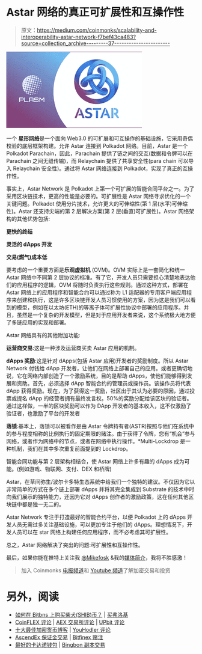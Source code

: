 # Astar 网络的真正可扩展性和互操作性

> 原文：<https://medium.com/coinmonks/scalability-and-interoperability-astar-network-f7bef43ca483?source=collection_archive---------37----------------------->

![](img/5e0ad3d02c109473e4238ef6726abcd8.png)

一个 **星形网络**是一个面向 Web3.0 的可扩展和可互操作的基础设施，它采用奇偶校验的底层框架构建。允许 Astar 连接到 Polkadot 网络。目前，Astar 是一个 Polkadot Parachain，因此，Parachain 提供了链之间的交互(数据和令牌可以在 Parachain 之间无缝传输)，而 Relaychain 提供了共享安全性(para chain 可以导入 Relaychain 安全性)。通过将 Astar 网络连接到 Polkadot，实现了真正的互操作性。

事实上，Astar Network 是 Polkadot 上第一个可扩展的智能合同平台之一。为了采用区块链技术，更高的性能是必要的。可扩展性是 Astar 网络寻求优化的一个关键问题。Polkadot 使用分片技术，允许更大的可伸缩性(第 1 层(水平)可伸缩性)。Astar 还支持尖端的第 2 层解决方案(第 2 层(垂直)可扩展性)。Astar 网络架构的其他优势包括:

**更快的终结**

**灵活的 dApps 开发**

**交易(燃气)成本低**

要考虑的一个重要方面是**乐观虚拟机** (OVM)。OVM 实际上是一套简化和统一 Astar 网络中不同第 2 层协议的标准。有了它，开发人员只需要担心清楚地表达他们的应用程序的逻辑，OVM 将随时负责执行这些规则。通过这种方式，部署在 Astar 网络上的应用程序和智能合约可以通过称为 L1 适配器的专用客户端应用程序来创建和执行，这是许多区块链开发人员习惯使用的方案，因为这是我们可以看到的模型，例如在以太坊(ETH)的等离子体可扩展性协议中部署的应用程序。并且，虽然是一个复杂的开发模型，但是对于应用开发者来说，这个系统极大地方便了多链应用的实现和部署。

Astar 网络具有的其他附加功能:

**运营商交易**:这是一种涉及运营商买卖 Astar 应用的机制。

**dApps 奖励**:这是针对 dApps(包括 Astar 应用)开发者的奖励制度。所以 Astar Network 付钱给 dApp 开发者，让他们在网络上部署自己的应用。或者更确切地说，它在网络内部创造了一个激励系统，目的是帮助 dApps，使他们能够得到发展和资助。首先，必须选择 dApp 智能合约的管理员或操作员。该操作员将代表 dApp 获得奖励。现在，为了获得这一奖励，社区出于其认为必要的原因，通过投票或提名 dApp 的经营者拥有最终发言权。50%的奖励分配给该区块的验证者。通过这样做，一半的区块奖励可以作为 DApp 开发者的基本收入，这不仅激励了验证者，也激励了平台的开发者

**落锁**:基本上，落锁可以被看作是由 Astar 令牌持有者(ASTR)按照与他们在系统中的参与程度相称的比例执行的固定期限的赌注。由于获得了令牌，您有“机会”参与网络，或者作为网络中的节点，或者在网络中执行操作。*Multi-Lockdrop 是一种机制，我们在其中多次重复前面提到的 Lockdrop。

智能合同功能与第 2 层架构相结合，使 Astar 网络上许多有趣的 dApps 成为可能。(例如游戏、物联网、支付、DEX 和桥牌)

Astar，在草间弥生/波尔卡多特生态系统中给我们一个独特的建议。不仅因为它以非常简单的方式在多个链上部署 dApps 并将其完全集成到 Substrate 的技术中时向我们展示的独特能力，还因为它对 dApps 创作者的激励政策，这在任何其他区块链中都是独一无二的。

Astar Network 专注于打造最好的智能合约平台，以便 Polkadot 上的 dApps 开发人员无需过多关注基础设施，可以更加专注于他们的 dApps。理想情况下，开发人员可以在 star 网络上构建任何应用程序，而不必考虑其可扩展性。

总之，Astar 网络解决了突出的问题:可扩展性和互操作性。

最后，如果你能在推特上关注我 [@Mikefosk](https://twitter.com/Mikefosk) &我的[媒体简介](/@Mikefosk)，我将不胜感激！

> 加入 Coinmonks [电报频道](https://t.me/coincodecap)和 [Youtube 频道](https://www.youtube.com/c/coinmonks/videos)了解加密交易和投资

# 另外，阅读

*   [如何在 Bitbns 上购买柴犬(SHIB)币？](https://coincodecap.com/buy-shiba-bitbns) | [买弗洛基](https://coincodecap.com/buy-floki-inu-token)
*   [CoinFLEX 评论](https://coincodecap.com/coinflex-review) | [AEX 交易所评论](https://coincodecap.com/aex-exchange-review) | [UPbit 评论](https://coincodecap.com/upbit-review)
*   [十大最佳加密货币博客](https://coincodecap.com/best-cryptocurrency-blogs) | [YouHodler 评论](https://coincodecap.com/youhodler-review)
*   [AscendEx 保证金交易](https://coincodecap.com/ascendex-margin-trading) | [Bitfinex 赌注](https://coincodecap.com/bitfinex-staking)
*   [最好的卡达诺钱包](https://coincodecap.com/best-cardano-wallets) | [Bingbon 副本交易](https://coincodecap.com/bingbon-copy-trading)